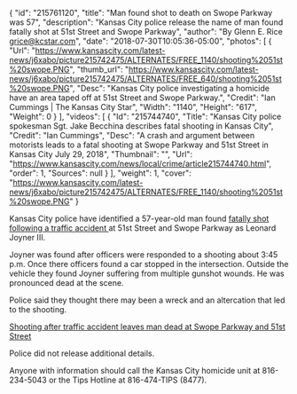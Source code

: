 {
  "id": "215761120",
  "title": "Man found shot to death on Swope Parkway was 57",
  "description": "Kansas City police release the name of man found fatally shot at 51st Street and Swope Parkway",
  "author": "By Glenn E. Rice grice@kcstar.com",
  "date": "2018-07-30T10:05:36-05:00",
  "photos": [
    {
      "Url": "https://www.kansascity.com/latest-news/j6xabo/picture215742475/ALTERNATES/FREE_1140/shooting%2051st%20swope.PNG",
      "thumb_url": "https://www.kansascity.com/latest-news/j6xabo/picture215742475/ALTERNATES/FREE_640/shooting%2051st%20swope.PNG",
      "Desc": "Kansas City police investigating a homicide have an area taped off at 51st Street and Swope Parkway.",
      "Credit": "Ian Cummings | The Kansas City Star",
      "Width": "1140",
      "Height": "617",
      "Weight": 0
    }
  ],
  "videos": [
    {
      "Id": "215744740",
      "Title": "Kansas City police spokesman Sgt. Jake Becchina describes fatal shooting in Kansas City",
      "Credit": "Ian Cummings",
      "Desc": "A crash and argument between motorists leads to a fatal shooting at Swope Parkway and 51st Street in Kansas City July 29, 2018",
      "Thumbnail": "",
      "Url": "https://www.kansascity.com/news/local/crime/article215744740.html",
      "order": 1,
      "Sources": null
    }
  ],
  "weight": 1,
  "cover": "https://www.kansascity.com/latest-news/j6xabo/picture215742475/ALTERNATES/FREE_1140/shooting%2051st%20swope.PNG"
}

<p>Kansas City police have identified a 57-year-old man found <a href="https://www.kansascity.com/news/local/crime/article215741980.html" target="_self">fatally shot following a traffic accident </a>at 51st Street and Swope Parkway as Leonard Joyner III.</p><p>Joyner was found after officers were responded to a shooting about 3:45 p.m. Once there officers found a car stopped in the intersection. Outside the vehicle they found Joyner suffering from multiple gunshot wounds. He was pronounced dead at the scene.</p><p>Police said they thought there may been a wreck and an altercation that led to the shooting.</p><p> <a href="https://www.kansascity.com/news/local/crime/article215741980.html" id="_696fedb5-765e-4392-8994-e9ca199015c2">Shooting after traffic accident leaves man dead at Swope Parkway and 51st Street</a> </p><p>Police did not release additional details. </p><p>Anyone with information should call the Kansas City homicide unit at 816-234-5043 or the Tips Hotline at 816-474-TIPS (8477).</p>

